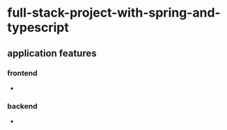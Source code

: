 # full-stack-project-with-spring-and-typescript

## application features

### frontend

- 

### backend

- 
